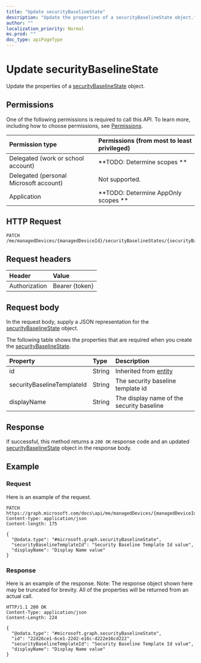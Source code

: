 ```yaml
---
title: "Update securityBaselineState"
description: "Update the properties of a securityBaselineState object."
author: ""
localization_priority: Normal
ms.prod: ""
doc_type: apiPageType
---
```


# Update securityBaselineState

Update the properties of a [securityBaselineState](../resources/securitybaselinestate.md) object.

## Permissions
One of the following permissions is required to call this API. To learn more, including how to choose permissions, see [Permissions](/concepts/permissions-reference.md).

|Permission type|Permissions (from most to least privileged)|
|:---|:---|
|Delegated (work or school account)|**TODO: Determine scopes **|
|Delegated (personal Microsoft account)|Not supported.|
|Application|**TODO: Determine AppOnly scopes **|

## HTTP Request
<!-- {
  "blockType": "ignored"
}
-->
``` http
PATCH /me/managedDevices/{managedDeviceId}/securityBaselineStates/{securityBaselineStateId}
```

## Request headers
|Header|Value|
|:---|:---|
|Authorization|Bearer {token}|

## Request body
In the request body, supply a JSON representation for the [securityBaselineState](../resources/securityBaselineState.md) object.

The following table shows the properties that are required when you create the [securityBaselineState](../resources/securitybaselinestate.md).

|Property|Type|Description|
|:---|:---|:---|
|id|String| Inherited from [entity](../resources/entity.md)|
|securityBaselineTemplateId|String|The security baseline template id|
|displayName|String|The display name of the security baseline|



## Response
If successful, this method returns a `200 OK` response code and an updated [securityBaselineState](../resources/securitybaselinestate.md) object in the response body.

## Example

### Request
Here is an example of the request.
<!-- {
  "blockType": "request",
  "name": "update_securitybaselinestate"
}
-->
``` http
PATCH https://graph.microsoft.com/docs\api/me/managedDevices/{managedDeviceId}/securityBaselineStates/{securityBaselineStateId}
Content-type: application/json
Content-length: 175

{
  "@odata.type": "#microsoft.graph.securityBaselineState",
  "securityBaselineTemplateId": "Security Baseline Template Id value",
  "displayName": "Display Name value"
}
```

### Response
Here is an example of the response. Note: The response object shown here may be truncated for brevity. All of the properties will be returned from an actual call.
<!-- {
  "blockType": "response",
  "truncated": true
}
-->
``` http
HTTP/1.1 200 OK
Content-Type: application/json
Content-Length: 224

{
  "@odata.type": "#microsoft.graph.securityBaselineState",
  "id": "22d26ce1-6ce1-22d2-e16c-d222e16cd222",
  "securityBaselineTemplateId": "Security Baseline Template Id value",
  "displayName": "Display Name value"
}
```

